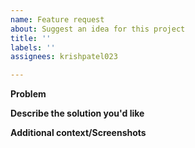 ```yaml
---
name: Feature request
about: Suggest an idea for this project
title: ''
labels: ''
assignees: krishpatel023

---
```


**Problem**

**Describe the solution you'd like**

**Additional context/Screenshots**
